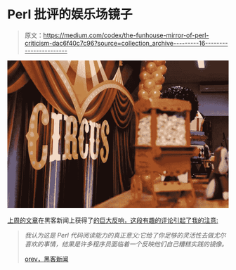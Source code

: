 # Perl 批评的娱乐场镜子

> 原文：<https://medium.com/codex/the-funhouse-mirror-of-perl-criticism-dac6f40c7c96?source=collection_archive---------16----------------------->

![](img/e464fa325b6a0ac59a1685d64668d6a3.png)

[上周的文章](https://phoenixtrap.com/2021/07/20/the-four-noisy-horsemen-of-perl-hate/)在黑客新闻上获得了[的巨大反响，这段有趣的评论引起了我的注意:](https://news.ycombinator.com/item?id=27902296)

> *我认为这是 Perl 代码阅读能力的真正意义:它给了你足够的灵活性去做尤尔喜欢的事情，结果是许多程序员面临着一个反映他们自己糟糕实践的镜像。*
> 
> [orev，黑客新闻](https://news.ycombinator.com/item?id=27905212)